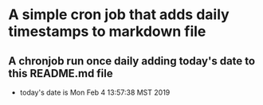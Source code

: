 A simple cron job that adds daily timestamps to markdown file
============================================================
## A chronjob run once daily adding today's date to this README.md file
* today's date is Mon Feb  4 13:57:38 MST 2019
